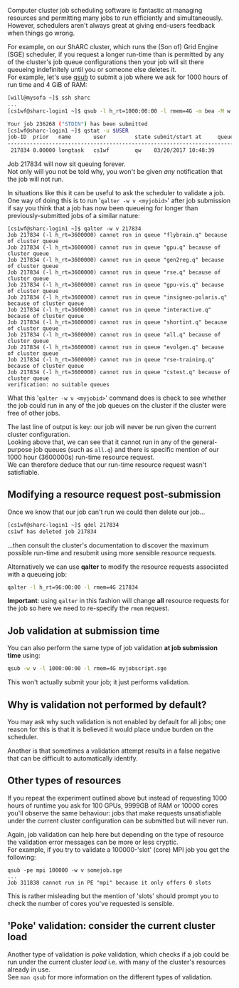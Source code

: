 <!--
.. title: Job validation with Grid Engine
.. author: Will Furnass
.. slug: sge-job-validation
.. date: 2017-03-20 10:44:00 UTC
.. tags:
.. category:
.. link:
.. description:
.. type: text
-->

Computer cluster job scheduling software is fantastic at managing resources 
and permitting many jobs to run efficiently and simultaneously.  
However, schedulers aren't always great at giving end-users feedback 
when things go wrong.  

For example, on our ShARC cluster, which runs the (Son of) Grid Engine (SGE) scheduler, 
if you request a longer run-time than is permitted by any of the cluster's job queue configurations 
then your job will sit there queueing indefinitely until you or someone else deletes it.  
For example, let's use [qsub](http://docs.hpc.shef.ac.uk/en/latest/hpc/scheduler/sge.html#running-batch-jobs-on-iceberg) 
to submit a job where we ask for 1000 hours of run time and 4 GiB of RAM:

```bash
[will@mysofa ~]$ ssh sharc
...
[cs1wf@sharc-login1 ~]$ qsub -l h_rt=1000:00:00 -l rmem=4G -m bea -M w.furnass@sheffield.ac.uk -N longtask myjobscript.sge

Your job 236268 ("STDIN") has been submitted
[cs1wf@sharc-login1 ~]$ qstat -u $USER
job-ID  prior   name       user         state submit/start at     queue                          slots ja-task-ID 
-----------------------------------------------------------------------------------------------------------------
 217834 0.00000 longtask   cs1wf        qw    03/20/2017 10:48:39                                    1        
```

Job 217834 will now sit queuing forever.  
Not only will you not be told why, 
you won't be given *any* notification that the job will not run.

In situations like this it can be useful to ask the scheduler to validate a job.  
One way of doing this is to run '``qalter -w v <myjobid>``' after job submission 
if say you think that a job has now been queueing for longer 
than previously-submitted jobs of a similar nature:

```
[cs1wf@sharc-login1 ~]$ qalter -w v 217834
Job 217834 (-l h_rt=3600000) cannot run in queue "flybrain.q" because of cluster queue
Job 217834 (-l h_rt=3600000) cannot run in queue "gpu.q" because of cluster queue
Job 217834 (-l h_rt=3600000) cannot run in queue "gen2reg.q" because of cluster queue
Job 217834 (-l h_rt=3600000) cannot run in queue "rse.q" because of cluster queue
Job 217834 (-l h_rt=3600000) cannot run in queue "gpu-vis.q" because of cluster queue
Job 217834 (-l h_rt=3600000) cannot run in queue "insigneo-polaris.q" because of cluster queue
Job 217834 (-l h_rt=3600000) cannot run in queue "interactive.q" because of cluster queue
Job 217834 (-l h_rt=3600000) cannot run in queue "shortint.q" because of cluster queue
Job 217834 (-l h_rt=3600000) cannot run in queue "all.q" because of cluster queue
Job 217834 (-l h_rt=3600000) cannot run in queue "evolgen.q" because of cluster queue
Job 217834 (-l h_rt=3600000) cannot run in queue "rse-training.q" because of cluster queue
Job 217834 (-l h_rt=3600000) cannot run in queue "cstest.q" because of cluster queue
verification: no suitable queues
```

What this '`qalter -w v <myjobid>`' command does is check to see whether the job could run 
in any of the job queues on the cluster 
if the cluster were free of other jobs. 

The last line of output is key: 
our job will never be run given the current cluster configuration.  
Looking above that, we can see that it cannot run in any of the general-purpose job queues 
(such as `all.q`) and 
there is specific mention of our 1000 hour (3600000s) run-time resource request.  
We can therefore deduce that our run-time resource request wasn't satisfiable.

## Modifying a resource request post-submission

Once we know that our job can't run we could then delete our job...

```bash
[cs1wf@sharc-login1 ~]$ qdel 217834 
cs1wf has deleted job 217834 
```

...then consult the cluster's documentation to discover the maximum possible run-time and resubmit using more sensible resource requests.  

Alternatively we can use **qalter** to modify the resource requests associated with a queueing job:

```bash
qalter -l h_rt=96:00:00 -l rmem=4G 217834 
```

**Important**: using ``qalter`` in this fashion will change **all** resource requests for the job so here we need to re-specify the ``rmem`` request.

## Job validation at submission time

You can also perform the same type of job validation **at job submission time** using:

```bash
qsub -w v -l 1000:00:00 -l rmem=4G myjobscript.sge
```

This won't actually submit your job; it just performs validation.

## Why is validation not performed by default?

You may ask why such validation is not enabled by default for all jobs; 
one reason for this is that it is believed it would place undue burden on the scheduler.

Another is that sometimes a validation attempt results in a false negative that can be difficult to automatically identify.

## Other types of resources

If you repeat the experiment outlined above but 
instead of requesting 1000 hours of runtime 
you ask for 100 GPUs, 9999GB of RAM or 10000 cores 
you'll observe the same behaviour: jobs that make requests unsatisfiable under the current cluster configuration can be submitted but will never run.

Again, job validation can help here but depending on the type of resource the validation error messages can be more or less cryptic.  
For example, if you try to validate a 100000-'slot' (core) MPI job you get the following:

```
qsub -pe mpi 100000 -w v somejob.sge
...
Job 311838 cannot run in PE "mpi" because it only offers 0 slots
```

This is rather misleading but the mention of 'slots' should prompt you to check the number of cores you've requested is sensible.


## 'Poke' validation: consider the current cluster load

Another type of validation is *poke* validation, 
which checks if a job could be run under the current cluster *load* 
i.e. with many of the cluster's resources already in use.  
See ``man qsub`` for more information on the different types of validation.
